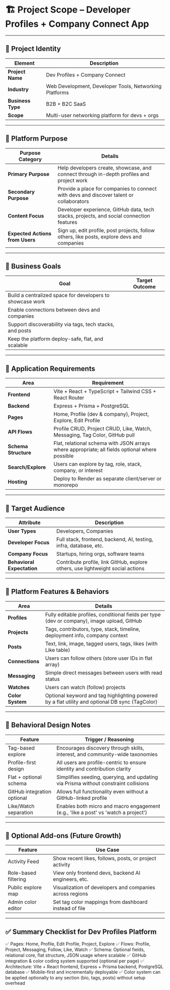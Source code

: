 # 🏗️ Project Scope – Developer Profiles + Company Connect App

---

## 🔖 Project Identity

| Element           | Description                                            |
| ----------------- | ------------------------------------------------------ |
| **Project Name**  | Dev Profiles + Company Connect                         |
| **Industry**      | Web Development, Developer Tools, Networking Platforms |
| **Business Type** | B2B + B2C SaaS                                         |
| **Scope**         | Multi-user networking platform for devs + orgs         |

---

## 🧭 Platform Purpose

| Purpose Category                | Details                                                                                     |
| ------------------------------- | ------------------------------------------------------------------------------------------- |
| **Primary Purpose**             | Help developers create, showcase, and connect through in-depth profiles and project work    |
| **Secondary Purpose**           | Provide a place for companies to connect with devs and discover talent or collaborators     |
| **Content Focus**               | Developer experience, GitHub data, tech stacks, projects, and social connection features    |
| **Expected Actions from Users** | Sign up, edit profile, post projects, follow others, like posts, explore devs and companies |

---

## 🎯 Business Goals

| Goal                                                      | Target Outcome |
| --------------------------------------------------------- | -------------- |
| Build a centralized space for developers to showcase work |                |
| Enable connections between devs and companies             |                |
| Support discoverability via tags, tech stacks, and posts  |                |
| Keep the platform deploy-safe, flat, and scalable         |                |

---

## 🧩 Application Requirements

| Area                 | Requirement                                                                                    |
| -------------------- | ---------------------------------------------------------------------------------------------- |
| **Frontend**         | Vite + React + TypeScript + Tailwind CSS + React Router                                        |
| **Backend**          | Express + Prisma + PostgreSQL                                                                  |
| **Pages**            | Home, Profile (dev & company), Project, Explore, Edit Profile                                  |
| **API Flows**        | Profile CRUD, Project CRUD, Like, Watch, Messaging, Tag Color, GitHub pull                     |
| **Schema Structure** | Flat, relational schema with JSON arrays where appropriate; all fields optional where possible |
| **Search/Explore**   | Users can explore by tag, role, stack, company, or interest                                    |
| **Hosting**          | Deploy to Render as separate client/server or monorepo                                         |

---

## 👤 Target Audience

| Attribute                  | Description                                                                     |
| -------------------------- | ------------------------------------------------------------------------------- |
| **User Types**             | Developers, Companies                                                           |
| **Developer Focus**        | Full stack, frontend, backend, AI, testing, infra, database, etc.               |
| **Company Focus**          | Startups, hiring orgs, software teams                                           |
| **Behavioral Expectation** | Contribute profile, link GitHub, explore others, use lightweight social actions |

---

## 🔄 Platform Features & Behaviors

| Area             | Details                                                                                         |
| ---------------- | ----------------------------------------------------------------------------------------------- |
| **Profiles**     | Fully editable profiles, conditional fields per type (dev or company), image upload, GitHub     |
| **Projects**     | Tags, contributors, type, stack, timeline, deployment info, company context                     |
| **Posts**        | Text, link, image, tagged users, tags, likes (with Like table)                                  |
| **Connections**  | Users can follow others (store user IDs in flat array)                                          |
| **Messaging**    | Simple direct messages between users with read status                                           |
| **Watches**      | Users can watch (follow) projects                                                               |
| **Color System** | Optional keyword and tag highlighting powered by a flat utility and optional DB sync (TagColor) |

---

## 🧠 Behavioral Design Notes

| Feature                     | Trigger / Reasoning                                                                 |
| --------------------------- | ----------------------------------------------------------------------------------- |
| Tag-based explore           | Encourages discovery through skills, interest, and community-wide taxonomies        |
| Profile-first design        | All users are profile-centric to ensure identity and contribution clarity           |
| Flat + optional schema      | Simplifies seeding, querying, and updating via Prisma without constraint collisions |
| GitHub integration optional | Allows full functionality even without a GitHub-linked profile                      |
| Like/Watch separation       | Enables both micro and macro engagement (e.g., 'like a post' vs 'watch a project')  |

---

## 🧱 Optional Add-ons (Future Growth)

| Feature              | Use Case                                                 |
| -------------------- | -------------------------------------------------------- |
| Activity Feed        | Show recent likes, follows, posts, or project activity   |
| Role-based filtering | View only frontend devs, backend AI engineers, etc.      |
| Public explore map   | Visualization of developers and companies across regions |
| Admin color editor   | Set tag color mappings from dashboard instead of file    |

---

## ✅ Summary Checklist for Dev Profiles Platform

✅ Pages: Home, Profile, Edit Profile, Project, Explore
✅ Flows: Profile, Project, Messaging, Follow, Like, Watch
✅ Schema: Optional fields, relational core, flat structure, JSON usage where scalable
✅ GitHub integration & color coding system supported (optional per page)
✅ Architecture: Vite + React frontend, Express + Prisma backend, PostgreSQL database
✅ Mobile-first and incrementally deployable
✅ Color system can be applied optionally to any section (bio, tags, posts) without setup overhead
